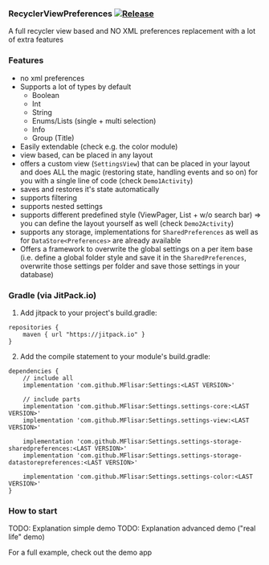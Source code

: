 ### RecyclerViewPreferences [![Release](https://jitpack.io/v/MFlisar/Settings.svg)](https://jitpack.io/#MFlisar/Settings)

A full recycler view based and NO XML preferences replacement with a lot of extra features

### Features

* no xml preferences
* Supports a lot of types by default
	* Boolean
	* Int
	* String
	* Enums/Lists (single + multi selection)
	* Info
	* Group (Title)
* Easily extendable (check e.g. the color module)
* view based, can be placed in any layout
* offers a custom view (`SettingsView`) that can be placed in your layout and does ALL the magic (restoring state, handling events and so on) for you with a single line of code (check `Demo1Activity`)
* saves and restores it's state automatically
* supports filtering
* supports nested settings
* supports different predefined style (ViewPager, List + w/o search bar) => you can define the layout yourself as well (check `Demo2Activity`)
* supports any storage, implementations for `SharedPreferences` as well as for `DataStore<Preferences>` are already available
* Offers a framework to overwrite the global settings on a per item base (i.e. define a global folder style and save it in the `SharedPreferences`, overwrite those settings per folder and save those settings in your database)

### Gradle (via JitPack.io)

1) Add jitpack to your project's build.gradle:
```
repositories {
	maven { url "https://jitpack.io" }
}
```

2) Add the compile statement to your module's build.gradle:
```
dependencies {
	// include all
	implementation 'com.github.MFlisar:Settings:<LAST VERSION>'
	
	// include parts
	implementation 'com.github.MFlisar:Settings.settings-core:<LAST VERSION>'
	implementation 'com.github.MFlisar:Settings.settings-view:<LAST VERSION>'
	
	implementation 'com.github.MFlisar:Settings.settings-storage-sharedpreferences:<LAST VERSION>'
	implementation 'com.github.MFlisar:Settings.settings-storage-datastorepreferences:<LAST VERSION>'
	
	implementation 'com.github.MFlisar:Settings.settings-color:<LAST VERSION>'	
}
```

### How to start

TODO: Explanation simple demo
TODO: Explanation advanced demo ("real life" demo)

For a full example, check out the demo app
